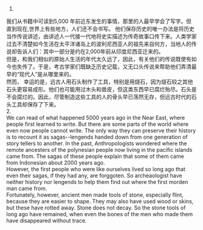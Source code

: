 1.  
我们从书籍中可读到5,000 年前近东发生的事情，那里的人最早学会了写字。但直到现在,世界上有些地方，人们还不会书写。 他们保存历史的唯一办法是将历史当作传说讲述，由讲述人一代接一代地将史实描述为传奇故事口传下来。人类学家过去不清楚如今生活在太平洋诸岛上的波利尼西亚人的祖先来自何方，当地人的传说却告诉人们：其中一部分是约在2,000年前从印度尼西亚迁来的。  
但是，和我们相似的原始人生活的年代太久远了，因此，有关他们的传说既使有如今也失传了。于是，考古学家们既缺乏历史记载，又无口头传说来帮助他们弄清最早的“现代人”是从哪里来的。  
然而， 幸运的是，远古人用石头制作了工具，特别是用燧石，因为燧石较之其他石头更容易成形。他们也可能用过木头和兽皮，但这类东西早已腐烂殆尽。石头是不会腐烂的。因此，尽管制造这些工具的人的骨头早已荡然无存，但远古时代的石头工具却保存了下来。  
2.  
We can read of what happened 5000 years ago in the Near East, where people first learned to write. But there are some parts of the world where even now people cannot write. The only way they can preserve their history is to recount it as sagas--lengends handed down from one generation of story tellers to another. In the past, Anthropologists wondered where the remote ancesters of the polynesian people now living in the pacific islands came from. The sagas of these people explain that some of them came from Indonesian about 2000 years ago.  
However, the first people who were like ourselves lived so long ago that even their sagas, if they had any, are forggoten. So archeaologist have neither history nor lengends to help them find out where the first morden man came from.  
Fortunately, however, ancient men made tools of stone, especially flint, because they are easier to shape. They may also have used wood or skins, but these have rotted away. Stone does not decay. So the stone tools of long ago have remained, when even the bones of the men who made them have disappeared without trace. 
